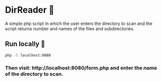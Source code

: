 # DirReader 📖
A simple php script in which the user enters the directory to scan and the script returns number and names of the files and subdirectories.

## Run locally 📲
```bash
php -S localhost:8080
```
### Then visit: http://localhost:8080/form.php and enter the name of the directory to scan.
